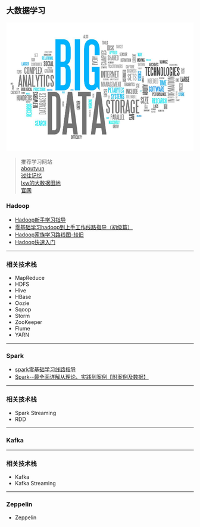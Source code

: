## 大数据学习
![image](https://github.com/yuanshichao1988/BigData-Learning/blob/master/img/icon.jpg)
> 推荐学习网站  
> [aboutyun](http://www.aboutyun.com/)  
> [过往记忆](https://www.iteblog.com/)  
> [lxw的大数据田地](http://lxw1234.com/)  
> [官网](http://hadoop.apache.org)  
### Hadoop
- [Hadoop新手学习指导](http://www.aboutyun.com/thread-6179-1-1.html)
- [零基础学习hadoop到上手工作线路指导（初级篇）](http://www.aboutyun.com/thread-6780-1-1.html)
- [Hadoop家族学习路线图-较旧](http://www.open-open.com/lib/view/open1384084364227.html)
- [Hadoop快速入门](http://hadoop.apache.org/docs/r1.0.4/cn/quickstart.html)
---
### 相关技术栈
- MapReduce
- HDFS
- Hive
- HBase
- Oozie
- Sqoop
- Storm
- ZooKeeper
- Flume
- YARN
---
### Spark
- [spark零基础学习线路指导](http://www.aboutyun.com/thread-21959-1-1.html)
- [Spark--最全面详解从理论、实践到案例【附案例及数据】](http://www.aboutyun.com/forum.php?mod=viewthread&tid=24883)
---
### 相关技术栈
- Spark Streaming
- RDD
---
### Kafka

---
### 相关技术栈
- Kafka
- Kafka Streaming
---
### Zeppelin
- Zeppelin




